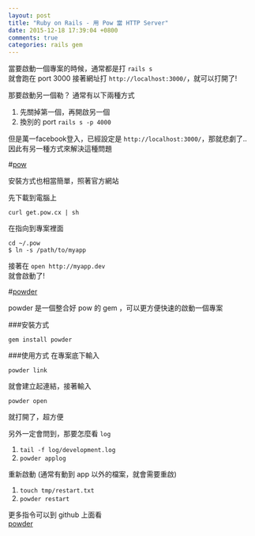 ```yaml
---
layout: post
title: "Ruby on Rails - 用 Pow 當 HTTP Server"
date: 2015-12-18 17:39:04 +0800
comments: true
categories: rails gem
---
```

當要啟動一個專案的時候，通常都是打 `rails s`  
就會跑在 port 3000 接著網址打 `http://localhost:3000/`，就可以打開了!

那要啟動另一個勒？ 通常有以下兩種方式
  
<!-- more -->

1. 先關掉第一個，再開啟另一個
2. 換別的 port `rails s -p 4000` 

但是萬一facebook登入，已經設定是 `http://localhost:3000/`，那就悲劇了..  
因此有另一種方式來解決這種問題 

#[pow](http://pow.cx/)  

安裝方式也相當簡單，照著官方網站

先下載到電腦上

```
curl get.pow.cx | sh
```

在指向到專案裡面

```
cd ~/.pow
$ ln -s /path/to/myapp
```

接著在 `open http://myapp.dev`  
就會啟動了!

#[powder](https://github.com/Rodreegez/powder)

powder 是一個整合好 pow 的 gem ，可以更方便快速的啟動一個專案

###安裝方式

```
gem install powder
```

###使用方式
在專案底下輸入

```
powder link
```
就會建立起連結，接著輸入

```
powder open
```
就打開了，超方便

另外一定會問到，那要怎麼看 `log`

1. `tail -f log/development.log`
2. `powder applog`

重新啟動 (通常有動到 app 以外的檔案，就會需要重啟)  

1. 	`touch tmp/restart.txt`  
2. `powder restart` 


更多指令可以到 github 上面看  
[powder](https://github.com/Rodreegez/powder)